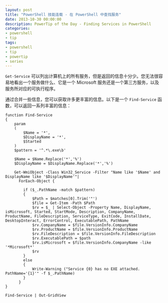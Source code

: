 ```yaml
---
layout: post
title: "PowerShell 技能连载 - 在 PowerShell 中查找服务"
date: 2013-10-30 00:00:00
description: PowerTip of the Day - Finding Services in PowerShell
categories:
- powershell
- tip
tags:
- powershell
- tip
- powertip
- series
---
```

`Get-Service` 可以列出计算机上的所有服务，但是返回的信息十分少。您无法很容易地看出一个服务做什么、它是一个 Microsoft 服务还是一个第三方服务，以及服务所对应的可执行程序。

通过合并一些信息，您可以获取许多更丰富的信息。以下是一个 `Find-Service` 函数，可以返回一系列丰富的信息：

	function Find-Service
	{
	    param
	    (
	        $Name = '*',
	        $DisplayName = '*',
	        $Started 
	    )
	    $pattern = '^.*\.exe\b'
	
	    $Name = $Name.Replace('*','%')
	    $DisplayName = $DisplayName.Replace('*','%')
	
	    Get-WmiObject -Class Win32_Service -Filter "Name like '$Name' and DisplayName like '$DisplayName'"|
	      ForEach-Object {
	
	        if ($_.PathName -match $pattern)
	        {
	            $Path = $matches[0].Trim('"')
	            $file = Get-Item -Path $Path
	            $rv = $_ | Select-Object -Property Name, DisplayName, isMicrosoft, Started, StartMode, Description, CompanyName, ProductName, FileDescription, ServiceType, ExitCode, InstallDate, DesktopInteract, ErrorControl, ExecutablePath, PathName
	            $rv.CompanyName = $file.VersionInfo.CompanyName
	            $rv.ProductName = $file.VersionInfo.ProductName
	            $rv.FileDescription = $file.VersionInfo.FileDescription
	            $rv.ExecutablePath = $path
	            $rv.isMicrosoft = $file.VersionInfo.CompanyName -like '*Microsoft*'
	            $rv
	        }
	        else
	        {
	            Write-Warning ("Service {0} has no EXE attached. PathName='{1}'" -f $_.PathName)
	        }
	      }
	}
	 
	Find-Service | Out-GridView

<!--本文国际来源：[Finding Services in PowerShell](http://community.idera.com/powershell/powertips/b/tips/posts/finding-services-in-powershell)-->

